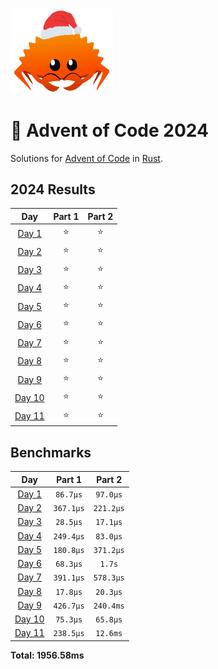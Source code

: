 <img src="./.assets/christmas_ferris.png" width="164">

# 🎄 Advent of Code 2024

Solutions for [Advent of Code](https://adventofcode.com/) in [Rust](https://www.rust-lang.org/).

<!--- advent_readme_stars table --->
## 2024 Results

| Day | Part 1 | Part 2 |
| :---: | :---: | :---: |
| [Day 1](https://adventofcode.com/2024/day/1) | ⭐ | ⭐ |
| [Day 2](https://adventofcode.com/2024/day/2) | ⭐ | ⭐ |
| [Day 3](https://adventofcode.com/2024/day/3) | ⭐ | ⭐ |
| [Day 4](https://adventofcode.com/2024/day/4) | ⭐ | ⭐ |
| [Day 5](https://adventofcode.com/2024/day/5) | ⭐ | ⭐ |
| [Day 6](https://adventofcode.com/2024/day/6) | ⭐ | ⭐ |
| [Day 7](https://adventofcode.com/2024/day/7) | ⭐ | ⭐ |
| [Day 8](https://adventofcode.com/2024/day/8) | ⭐ | ⭐ |
| [Day 9](https://adventofcode.com/2024/day/9) | ⭐ | ⭐ |
| [Day 10](https://adventofcode.com/2024/day/10) | ⭐ | ⭐ |
| [Day 11](https://adventofcode.com/2024/day/11) | ⭐ | ⭐ |
<!--- advent_readme_stars table --->

<!--- benchmarking table --->
## Benchmarks

| Day | Part 1 | Part 2 |
| :---: | :---: | :---:  |
| [Day 1](./src/bin/01.rs) | `86.7µs` | `97.0µs` |
| [Day 2](./src/bin/02.rs) | `367.1µs` | `221.2µs` |
| [Day 3](./src/bin/03.rs) | `28.5µs` | `17.1µs` |
| [Day 4](./src/bin/04.rs) | `249.4µs` | `83.0µs` |
| [Day 5](./src/bin/05.rs) | `180.8µs` | `371.2µs` |
| [Day 6](./src/bin/06.rs) | `68.3µs` | `1.7s` |
| [Day 7](./src/bin/07.rs) | `391.1µs` | `578.3µs` |
| [Day 8](./src/bin/08.rs) | `17.8µs` | `20.3µs` |
| [Day 9](./src/bin/09.rs) | `426.7µs` | `240.4ms` |
| [Day 10](./src/bin/10.rs) | `75.3µs` | `65.8µs` |
| [Day 11](./src/bin/11.rs) | `238.5µs` | `12.6ms` |

**Total: 1956.58ms**
<!--- benchmarking table --->

